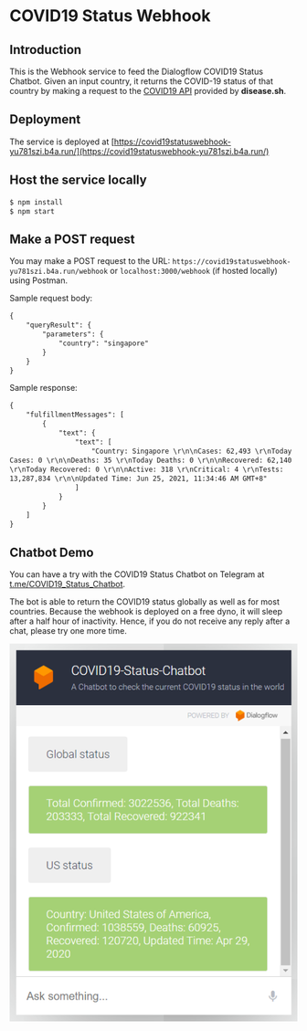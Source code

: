 # COVID19 Status Webhook

## Introduction

This is the Webhook service to feed the Dialogflow COVID19 Status Chatbot.
Given an input country, it returns the COVID-19 status of that country by making a request to the
[COVID19 API](https://github.com/disease-sh/API) provided by **disease.sh**.

## Deployment

The service is deployed at [https://covid19statuswebhook-yu781szi.b4a.run/](https://covid19statuswebhook-yu781szi.b4a.run/)

## Host the service locally

```
$ npm install
$ npm start
```

## Make a POST request

You may make a POST request to the URL: `https://covid19statuswebhook-yu781szi.b4a.run/webhook` or `localhost:3000/webhook` (if hosted locally) using Postman.

Sample request body:

```
{
    "queryResult": {
        "parameters": {
            "country": "singapore"
        }
    }
}
```

Sample response:

```
{
    "fulfillmentMessages": [
        {
            "text": {
                "text": [
                    "Country: Singapore \r\n\nCases: 62,493 \r\nToday Cases: 0 \r\n\nDeaths: 35 \r\nToday Deaths: 0 \r\n\nRecovered: 62,140 \r\nToday Recovered: 0 \r\n\nActive: 318 \r\nCritical: 4 \r\nTests: 13,287,834 \r\n\nUpdated Time: Jun 25, 2021, 11:34:46 AM GMT+8"
                ]
            }
        }
    ]
}
```

## Chatbot Demo

You can have a try with the COVID19 Status Chatbot on Telegram at [t.me/COVID19_Status_Chatbot](https://t.me/COVID19_Status_Chatbot).

The bot is able to return the COVID19 status globally as well as for most countries.
Because the webhook is deployed on a free dyno, it will sleep after a half hour of inactivity.
Hence, if you do not receive any reply after a chat, please try one more time.

<p align="center">
  <img src="./chatbot_demo.png" alt="Chatbot Demo" />
</p>
